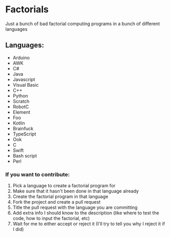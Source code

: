 # Factorials
Just a bunch of bad factorial computing programs in a bunch of different languages


## Languages:
* Arduino  
* AWK
* C#  
* Java  
* Javascript  
* Visual Basic  
* C++  
* Python  
* Scratch  
* RobotC  
* Element  
* Foo  
* Kotlin
* Brainfuck
* TypeScript
* Ook
* C
* Swift
* Bash script
* Perl

### If you want to contribute:  
1. Pick a language to create a factorial program for
2. Make sure that it hasn't been done in that language already
3. Create the factorial program in that language
4. Fork the project and create a pull request
5. Title the pull request with the language you are committing
6. Add extra info I should know to the description (like where to test the code, how to input the factorial, etc)
7. Wait for me to either accept or reject it (I'll try to tell you why I reject it if I did)
